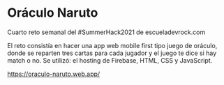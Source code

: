 # Oráculo Naruto

Cuarto reto semanal del #SummerHack2021 de escueladevrock.com

El reto consistía en hacer una app web mobile first tipo juego de oráculo, donde se reparten tres cartas para cada jugador y el juego te dice si hay match o no.
Se utilizó: el hosting de Firebase, HTML, CSS y JavaScript.

https://oraculo-naruto.web.app/
